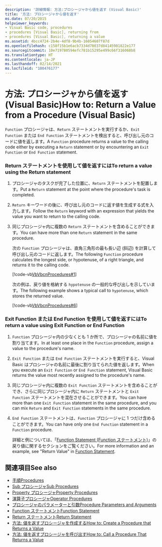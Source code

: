 ```yaml
---
description: '詳細情報: 方法:プロシージャから値を返す (Visual Basic)'
title: '方法: プロシージャから値を返す'
ms.date: 07/20/2015
helpviewer_keywords:
- Visual Basic code, procedures
- procedures [Visual Basic], returning from
- procedures [Visual Basic], returning a value
ms.assetid: 4bcc4724-2b4e-4df8-9b4b-16054607f87d
ms.openlocfilehash: c158f15b1e6acb7334d78037d84145981822e177
ms.sourcegitcommit: 10e719780594efc781b15295e499c66f316068b8
ms.translationtype: HT
ms.contentlocale: ja-JP
ms.lasthandoff: 02/14/2021
ms.locfileid: "100476177"
---
```

# <a name="how-to-return-a-value-from-a-procedure-visual-basic"></a><span data-ttu-id="88e66-103">方法: プロシージャから値を返す (Visual Basic)</span><span class="sxs-lookup"><span data-stu-id="88e66-103">How to: Return a Value from a Procedure (Visual Basic)</span></span>

<span data-ttu-id="88e66-104">`Function` プロシージャは、`Return` ステートメントを実行するか、`Exit Function` または `End Function` ステートメントを検出すると、呼び出し元のコードに値を返します。</span><span class="sxs-lookup"><span data-stu-id="88e66-104">A `Function` procedure returns a value to the calling code either by executing a `Return` statement or by encountering an `Exit Function` or `End Function` statement.</span></span>  
  
### <a name="to-return-a-value-using-the-return-statement"></a><span data-ttu-id="88e66-105">Return ステートメントを使用して値を返すには</span><span class="sxs-lookup"><span data-stu-id="88e66-105">To return a value using the Return statement</span></span>  
  
1. <span data-ttu-id="88e66-106">プロシージャのタスクが完了した位置に、`Return` ステートメントを配置します。</span><span class="sxs-lookup"><span data-stu-id="88e66-106">Put a `Return` statement at the point where the procedure's task is completed.</span></span>  
  
2. <span data-ttu-id="88e66-107">`Return` キーワードの後に、呼び出し元のコードに返す値を生成する式を入力します。</span><span class="sxs-lookup"><span data-stu-id="88e66-107">Follow the `Return` keyword with an expression that yields the value you want to return to the calling code.</span></span>  
  
3. <span data-ttu-id="88e66-108">同じプロシージャ内に複数の `Return` ステートメントを含めることができます。</span><span class="sxs-lookup"><span data-stu-id="88e66-108">You can have more than one `Return` statement in the same procedure.</span></span>  
  
     <span data-ttu-id="88e66-109">次の `Function` プロシージャは、直角三角形の最も長い辺 (斜辺) を計算して呼び出し元のコードに返します。</span><span class="sxs-lookup"><span data-stu-id="88e66-109">The following `Function` procedure calculates the longest side, or hypotenuse, of a right triangle, and returns it to the calling code.</span></span>  
  
     [!code-vb[VbVbcnProcedures#1](~/samples/snippets/visualbasic/VS_Snippets_VBCSharp/VbVbcnProcedures/VB/Class1.vb#1)]  
  
     <span data-ttu-id="88e66-110">次の例は、戻り値を格納する `hypotenuse` の一般的な呼び出しを示しています。</span><span class="sxs-lookup"><span data-stu-id="88e66-110">The following example shows a typical call to `hypotenuse`, which stores the returned value.</span></span>  
  
     [!code-vb[VbVbcnProcedures#6](~/samples/snippets/visualbasic/VS_Snippets_VBCSharp/VbVbcnProcedures/VB/Class1.vb#6)]  
  
### <a name="to-return-a-value-using-exit-function-or-end-function"></a><span data-ttu-id="88e66-111">Exit Function または End Function を使用して値を返すには</span><span class="sxs-lookup"><span data-stu-id="88e66-111">To return a value using Exit Function or End Function</span></span>  
  
1. <span data-ttu-id="88e66-112">`Function` プロシージャ内の少なくとも 1 か所で、プロシージャの名前に値を割り当てます。</span><span class="sxs-lookup"><span data-stu-id="88e66-112">In at least one place in the `Function` procedure, assign a value to the procedure's name.</span></span>  
  
2. <span data-ttu-id="88e66-113">`Exit Function` または `End Function` ステートメントを実行すると、Visual Basic はプロシージャの名前に最後に割り当てられた値を返します。</span><span class="sxs-lookup"><span data-stu-id="88e66-113">When you execute an `Exit Function` or `End Function` statement, Visual Basic returns the value most recently assigned to the procedure's name.</span></span>  
  
3. <span data-ttu-id="88e66-114">同じプロシージャ内に複数の `Exit Function` ステートメントを含めることができ、さらに同じプロシージャ内に `Return` ステートメントと `Exit Function` ステートメントを混在させることができます。</span><span class="sxs-lookup"><span data-stu-id="88e66-114">You can have more than one `Exit Function` statement in the same procedure, and you can mix `Return` and `Exit Function` statements in the same procedure.</span></span>  
  
4. <span data-ttu-id="88e66-115">`End Function` ステートメントは、`Function` プロシージャに 1 つだけ含めることができます。</span><span class="sxs-lookup"><span data-stu-id="88e66-115">You can have only one `End Function` statement in a `Function` procedure.</span></span>  
  
     <span data-ttu-id="88e66-116">詳細と例については、「[Function Statement (Function ステートメント)](../../../language-reference/statements/function-statement.md)」の戻り値に関するセクションをご覧ください。</span><span class="sxs-lookup"><span data-stu-id="88e66-116">For more information and an example, see "Return Value" in [Function Statement](../../../language-reference/statements/function-statement.md).</span></span>  
  
## <a name="see-also"></a><span data-ttu-id="88e66-117">関連項目</span><span class="sxs-lookup"><span data-stu-id="88e66-117">See also</span></span>

- [<span data-ttu-id="88e66-118">手順</span><span class="sxs-lookup"><span data-stu-id="88e66-118">Procedures</span></span>](./index.md)
- [<span data-ttu-id="88e66-119">Sub プロシージャ</span><span class="sxs-lookup"><span data-stu-id="88e66-119">Sub Procedures</span></span>](./sub-procedures.md)
- [<span data-ttu-id="88e66-120">Property プロシージャ</span><span class="sxs-lookup"><span data-stu-id="88e66-120">Property Procedures</span></span>](./property-procedures.md)
- [<span data-ttu-id="88e66-121">演算子プロシージャ</span><span class="sxs-lookup"><span data-stu-id="88e66-121">Operator Procedures</span></span>](./operator-procedures.md)
- [<span data-ttu-id="88e66-122">プロシージャのパラメーターと引数</span><span class="sxs-lookup"><span data-stu-id="88e66-122">Procedure Parameters and Arguments</span></span>](./procedure-parameters-and-arguments.md)
- [<span data-ttu-id="88e66-123">Function ステートメント</span><span class="sxs-lookup"><span data-stu-id="88e66-123">Function Statement</span></span>](../../../language-reference/statements/function-statement.md)
- [<span data-ttu-id="88e66-124">Return ステートメント</span><span class="sxs-lookup"><span data-stu-id="88e66-124">Return Statement</span></span>](../../../language-reference/statements/return-statement.md)
- [<span data-ttu-id="88e66-125">方法: 値を返すプロシージャを作成する</span><span class="sxs-lookup"><span data-stu-id="88e66-125">How to: Create a Procedure that Returns a Value</span></span>](./how-to-create-a-procedure-that-returns-a-value.md)
- [<span data-ttu-id="88e66-126">方法: 値を返すプロシージャを呼び出す</span><span class="sxs-lookup"><span data-stu-id="88e66-126">How to: Call a Procedure That Returns a Value</span></span>](./how-to-call-a-procedure-that-returns-a-value.md)
